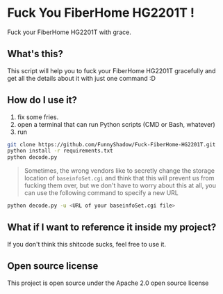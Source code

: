 # Fuck You FiberHome HG2201T !
Fuck your FiberHome HG2201T with grace.

## What's this?

This script will help you to fuck your FiberHome HG2201T gracefully and get all the details about it with just one command :D

## How do I use it?

1. fix some fries.
2. open a terminal that can run Python scripts (CMD or Bash, whatever)
3. run
```bash
git clone https://github.com/FunnyShadow/Fuck-FiberHome-HG2201T.git
python install -r requirements.txt
python decode.py
```

> Sometimes, the wrong vendors like to secretly change the storage location of `baseinfoSet.cgi` and think that this will prevent us from fucking them over, but we don't have to worry about this at all, you can use the following command to specify a new URL
```bash
python decode.py -u <URL of your baseinfoSet.cgi file>
```

## What if I want to reference it inside my project?

If you don't think this shitcode sucks, feel free to use it.

## Open source license

This project is open source under the Apache 2.0 open source license
